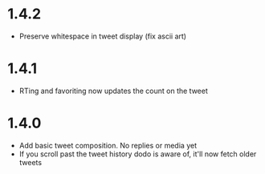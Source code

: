 # 1.4.2
- Preserve whitespace in tweet display (fix ascii art)
# 1.4.1
- RTing and favoriting now updates the count on the tweet
# 1.4.0
- Add basic tweet composition. No replies or media yet
- If you scroll past the tweet history dodo is aware of, it'll now fetch older tweets